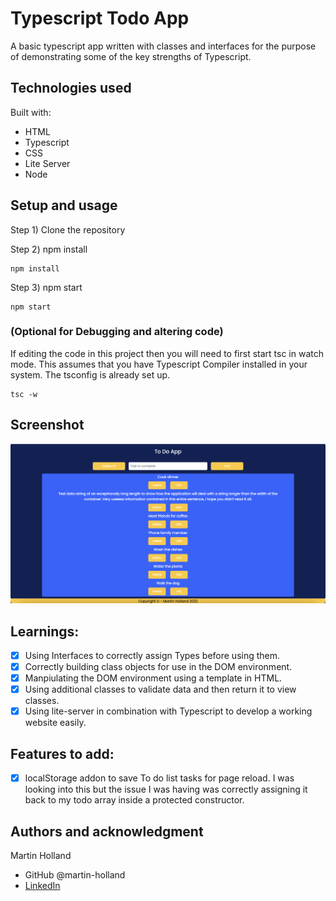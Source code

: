 # Typescript Todo App

A basic typescript app written with classes and interfaces for the purpose of demonstrating some of the key strengths of Typescript.

## Technologies used

Built with:

- HTML
- Typescript
- CSS
- Lite Server
- Node

## Setup and usage

Step 1) Clone the repository

Step 2) npm install

```shell
npm install
```

Step 3) npm start

```shell
npm start
```

### (Optional for Debugging and altering code)

If editing the code in this project then you will need to first start tsc in watch mode.
This assumes that you have Typescript Compiler installed in your system. The tsconfig is already set up.

```shell
tsc -w
```

## Screenshot

![Todo Typescript App](todo-app.png)

## Learnings:

- [x] Using Interfaces to correctly assign Types before using them.
- [x] Correctly building class objects for use in the DOM environment.
- [x] Manpiulating the DOM environment using a template in HTML.
- [x] Using additional classes to validate data and then return it to view classes.
- [x] Using lite-server in combination with Typescript to develop a working website easily.

## Features to add:

- [x] localStorage addon to save To do list tasks for page reload. I was looking into this but the issue I was having was correctly assigning it back to my todo array inside a protected constructor.

## Authors and acknowledgment

Martin Holland

- GitHub @martin-holland
- [LinkedIn](https://www.linkedin.com/in/martin-holland-5099071b9/)

